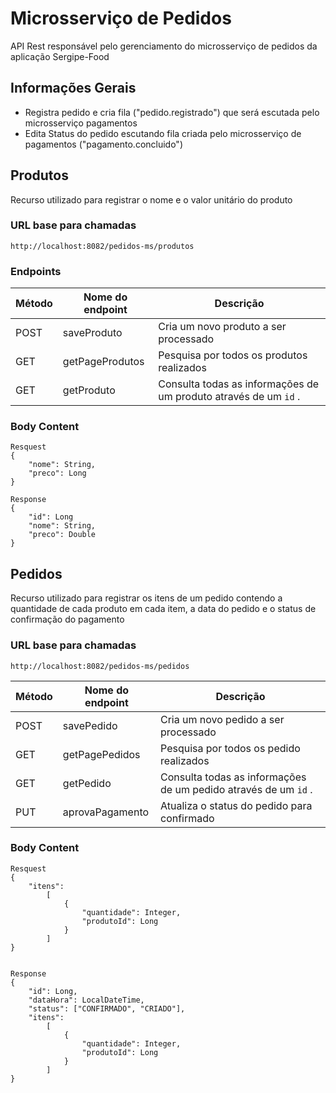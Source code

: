 # Microsserviço de Pedidos

API Rest responsável pelo gerenciamento do microsserviço de pedidos da aplicação Sergipe-Food


## Informações Gerais

- Registra pedido e cria fila ("pedido.registrado") que será escutada pelo microsserviço pagamentos
- Edita Status do pedido escutando fila criada pelo microsserviço de pagamentos ("pagamento.concluido")


## Produtos

Recurso utilizado para registrar o nome e o valor unitário do produto


### URL base para chamadas

```
http://localhost:8082/pedidos-ms/produtos
```


### Endpoints

| Método | Nome do endpoint | Descrição |
|-----------------------------------------------------------------------------------------------------------------|-----------------------------------------------------------------------------------------------------------------|-----------------------------------------------------------------------------------------------------------------|
| POST | saveProduto | Cria um novo produto a ser processado |
| GET | getPageProdutos | Pesquisa por todos os produtos realizados | 
| GET | getProduto | Consulta todas as informações de um produto através de um ```id``` .| 


### Body Content

```
Resquest
{
    "nome": String,
    "preco": Long
}
```

```
Response
{
    "id": Long
    "nome": String,
    "preco": Double
}
```


## Pedidos

Recurso utilizado para registrar os itens de um pedido contendo a quantidade de cada produto em cada item, a data do pedido e o status de confirmação do pagamento


### URL base para chamadas

```
http://localhost:8082/pedidos-ms/pedidos
```

| Método | Nome do endpoint | Descrição |
|-----------------------------------------------------------------------------------------------------------------|-----------------------------------------------------------------------------------------------------------------|-----------------------------------------------------------------------------------------------------------------|
| POST | savePedido | Cria um novo pedido a ser processado |
| GET | getPagePedidos | Pesquisa por todos os pedido realizados | 
| GET | getPedido | Consulta todas as informações de um pedido através de um ```id``` .|
| PUT | aprovaPagamento | Atualiza o status do pedido para confirmado | 


### Body Content

```
Resquest
{
    "itens":
        [
            {
                "quantidade": Integer,
                "produtoId": Long
            }
        ]
}


```

```
Response
{
    "id": Long,
    "dataHora": LocalDateTime,
    "status": ["CONFIRMADO", "CRIADO"],
    "itens":
        [
            {
                "quantidade": Integer,
                "produtoId": Long
            }
        ]
}
```
